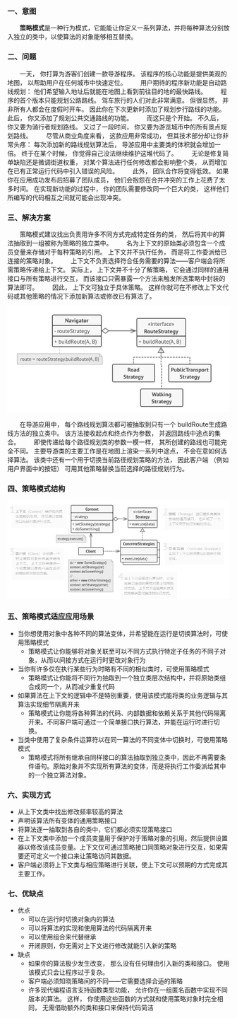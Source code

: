 ### 一、意图
&ensp;&ensp;&ensp;&ensp;**策略模式**是一种行为模式，它能能让你定义一系列算法，并将每种算法分别放入独立的类中，以使算法的对象能够相互替换。

### 二、问题
&ensp;&ensp;&ensp;&ensp;一天， 你打算为游客们创建一款导游程序。 该程序的核心功能是提供美观的地图， 以帮助用户在任何城市中快速定位。
&ensp;&ensp;&ensp;&ensp;用户期待的程序新功能是自动路线规划： 他们希望输入地址后就能在地图上看到前往目的地的最快路线。
&ensp;&ensp;&ensp;&ensp;程序的首个版本只能规划公路路线。 驾车旅行的人们对此非常满意。 但很显然， 并非所有人都会在度假时开车。 因此你在下次更新时添加了规划步行路线的功能。 此后， 你又添加了规划公共交通路线的功能。
&ensp;&ensp;&ensp;&ensp;而这只是个开始。 不久后， 你又要为骑行者规划路线。 又过了一段时间， 你又要为游览城市中的所有景点规划路线。
&ensp;&ensp;&ensp;&ensp;尽管从商业角度来看， 这款应用非常成功， 但其技术部分却让你非常头疼： 每次添加新的路线规划算法后， 导游应用中主要类的体积就会增加一倍。 终于在某个时候， 你觉得自己没法继续维护这堆代码了。
&ensp;&ensp;&ensp;&ensp;无论是修复简单缺陷还是微调街道权重， 对某个算法进行任何修改都会影响整个类， 从而增加在已有正常运行代码中引入错误的风险。
&ensp;&ensp;&ensp;&ensp;此外， 团队合作将变得低效。 如果你在应用成功发布后招募了团队成员， 他们会抱怨在合并冲突的工作上花费了太多时间。 在实现新功能的过程中， 你的团队需要修改同一个巨大的类， 这样他们所编写的代码相互之间就可能会出现冲突。

### 三、解决方案
&ensp;&ensp;&ensp;&ensp;策略模式建议找出负责用许多不同方式完成特定任务的类， 然后将其中的算法抽取到一组被称为策略的独立类中。
&ensp;&ensp;&ensp;&ensp;名为上下文的原始类必须包含一个成员变量来存储对于每种策略的引用。 上下文并不执行任务， 而是将工作委派给已连接的策略对象。
&ensp;&ensp;&ensp;&ensp;上下文不负责选择符合任务需要的算法——客户端会将所需策略传递给上下文。 实际上， 上下文并不十分了解策略， 它会通过同样的通用接口与所有策略进行交互， 而该接口只需暴露一个方法来触发所选策略中封装的算法即可。
&ensp;&ensp;&ensp;&ensp;因此， 上下文可独立于具体策略。 这样你就可在不修改上下文代码或其他策略的情况下添加新算法或修改已有算法了。
<div align=center><img src="strategy_pattern_solution.png"></div>

&ensp;&ensp;&ensp;&ensp;在导游应用中， 每个路线规划算法都可被抽取到只有一个 build­Route生成路线方法的独立类中。 该方法接收起点和终点作为参数， 并返回路线中途点的集合。
&ensp;&ensp;&ensp;&ensp;即使传递给每个路径规划类的参数一模一样， 其所创建的路线也可能完全不同。 主要导游类的主要工作是在地图上渲染一系列中途点， 不会在意如何选择算法。 该类中还有一个用于切换当前路径规划策略的方法， 因此客户端 （例如用户界面中的按钮） 可用其他策略替换当前选择的路径规划行为。
### 四、策略模式结构
<div align=center><img src="strategy_pattern_structure.png"></div>

### 五、策略模式适应应用场景
- 当你想使用对象中各种不同的算法变体，并希望能在运行是切换算法时，可使用策略模式
  - 策略模式让你能够将对象关联至可以不同方式执行特定子任务的不同子对象，从而以间接方式在运行时更改对象行为
- 当你有许多仅在执行某些行为时略有不同的相似类时，可使用策略模式
  - 策略模式让你能将不同行为抽取到一个独立类层次结构中，并将原始类组合成同一个，从而减少重复代码
- 如果算法在上下文的逻辑中不是特别重要，使用该模式能将类的业务逻辑与其算法实现细节隔离开来
  - 策略模式让你能将各种算法的代码、内部数据和依赖关系于其他代码隔离开来。不同客户端可通过一个简单接口执行算法，并能在运行时进行切换。
- 当类中使用了复杂条件运算符以在同一算法的不同变体中切换时，可使用策略模式
  - 策略模式将所有继承自同样接口的算法抽取到独立类中，因此不再需要条件语句。原始对象并不实现所有算法的变体，而是将执行工作委派给其中的一个独立算法对象。
### 六、实现方式
- 从上下文类中找出修改频率较高的算法
- 声明该算法所有变体的通用策略接口
- 将算法逐一抽取到各自的类中，它们都必须实现策略接口
- 在上下文类中添加一个成员变量用于保护对于策略对象的引用。然后提供设置器以修改该成员变量。上下文仅可通过策略接口同策略对象进行交互，如果需要还可定义一个接口来让策略访问其数据。
- 客户端必须将上下文类与相应策略进行关联，使上下文可以预期的方式完成其主要工作。
### 七、优缺点
- 优点
  - 可以在运行时切换对象内的算法
  - 可以将算法的实现和使用算法的代码隔离开来
  - 可以使用组合来代替继承
  - 开闭原则，你无需对上下文进行修改就能引入新的策略
- 缺点
  - 如果你的算法极少发生改变， 那么没有任何理由引入新的类和接口。 使用该模式只会让程序过于复杂。
  - 客户端必须知晓策略间的不同——它需要选择合适的策略
  - 许多现代编程语言支持函数类型功能， 允许你在一组匿名函数中实现不同版本的算法。 这样， 你使用这些函数的方式就和使用策略对象时完全相同， 无需借助额外的类和接口来保持代码简洁
